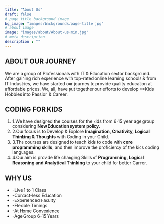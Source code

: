 ```yaml
---
title: "About Us"
draft: false
# page title background image
bg_image: "images/backgrounds/page-title.jpg"
# about image
image: "images/about/About-us-min.jpg"
# meta description
description : ""
---
```


## ABOUT OUR JOURNEY
We are a group of Professionals with IT & Education sector background. After gaining rich experience with top-rated online learning schools & from IT Industries, we have started our journey to provide quality education at affordable prices. We, all, have put together our efforts to develop **Kids Hobbies into Passion & Career. 

## CODING FOR KIDS
1. 1.We have designed the courses for the kids from 6-15 year age group considering **New Education system policy.**
2. 2.Our focus is to Develop & Explore **Imagination, Creativity, Logical Thinking & Thoughts** with Coding in your Child.
3. 3.The courses are designed to teach kids to code with **core programming skills**, and then improve the proficiency of the kids coding languages.
4. 4.Our aim is provide life changing Skills of **Programming, Logical Reasoning and Analytical Thinking** to your child for better Career.



## WHY US
* -Live 1 to 1 Class
* -Contact-less Education
* -Experienced Faculty
* -Flexible Timings
* -At Home Convenience
* -Age Group 6-15 Years
